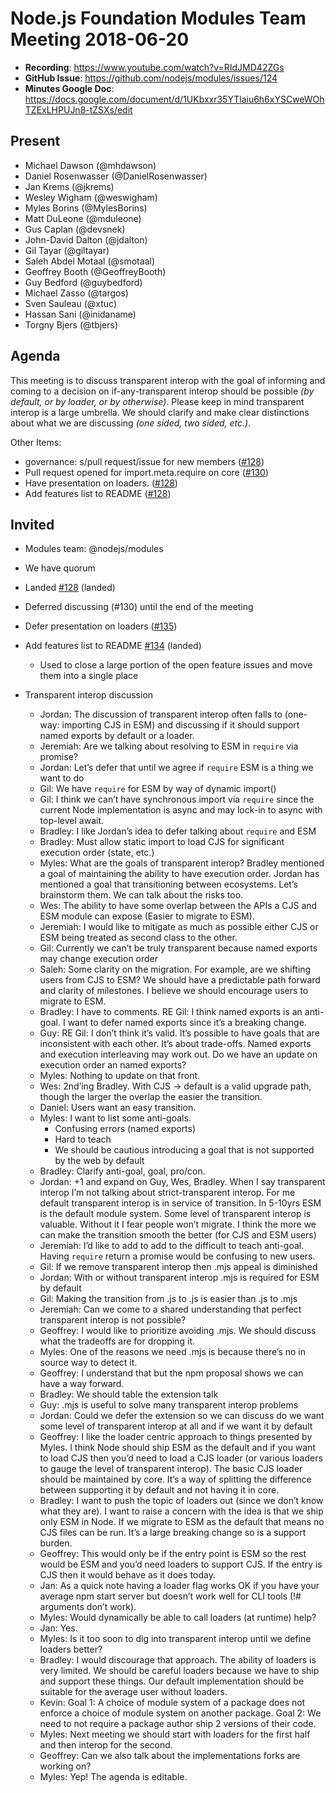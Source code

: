 # Node.js Foundation Modules Team Meeting 2018-06-20

* **Recording**: https://www.youtube.com/watch?v=RIdJMD42ZGs
* **GitHub Issue**:  https://github.com/nodejs/modules/issues/124
* **Minutes Google Doc**: https://docs.google.com/document/d/1UKbxxr35YTlaiu6h6xYSCweWOhTZExLHPUJn8-tZSXs/edit

## Present

- Michael Dawson (@mhdawson)
- Daniel Rosenwasser (@DanielRosenwasser)
- Jan Krems (@jkrems)
- Wesley Wigham (@weswigham)
- Myles Borins (@MylesBorins)
- Matt DuLeone (@mduleone)
- Gus Caplan (@devsnek)
- John-David Dalton (@jdalton)
- Gil Tayar (@giltayar)
- Saleh Abdel Motaal (@smotaal)
- Geoffrey Booth (@GeoffreyBooth)
- Guy Bedford (@guybedford)
- Michael Zasso (@targos)
- Sven Sauleau (@xtuc)
- Hassan Sani (@inidaname) 
- Torgny Bjers (@tbjers)

## Agenda

This meeting is to discuss transparent interop with the goal of informing and coming to a decision on if-any-transparent interop should be possible _(by default, or by loader, or by otherwise)_. Please keep in mind transparent interop is a large umbrella. We should clarify and make clear distinctions about what we are discussing _(one sided, two sided, etc.)_.

Other Items:

* governance: s/pull request/issue for new members ([#128](https://github.com/nodejs/modules/pulls/128))
* Pull request opened for import.meta.require on core ([#130](https://github.com/nodejs/modules/pulls/130))
* Have presentation on loaders. ([#128](https://github.com/nodejs/modules/pulls/128))
* Add features list to README ([#128](https://github.com/nodejs/modules/pulls/134))

## Invited

* Modules team: @nodejs/modules

* We have quorum
* Landed [#128](https://github.com/nodejs/modules/pulls/128) (landed)
* Deferred discussing (#130) until the end of the meeting
* Defer presentation on loaders ([#135](https://github.com/nodejs/modules/issues/135))
* Add features list to README [#134](https://github.com/nodejs/modules/pulls/134) (landed)
  - Used to close a large portion of the open feature issues and move them into a single place
* Transparent interop discussion
  - Jordan: The discussion of transparent interop often falls to (one-way: importing CJS in ESM) and discussing if it should support named exports by default or a loader.
  - Jeremiah: Are we talking about resolving to ESM in `require` via promise?
  - Jordan: Let’s defer that until we agree if `require` ESM is a thing we want to do
  - Gil: We have `require` for ESM by way of dynamic import()
  - Gil: I think we can’t have synchronous import via `require` since the current Node implementation is async and may lock-in to async with top-level await.
  - Bradley: I like Jordan’s idea to defer talking about `require` and ESM
  - Bradley: Must allow static import to load CJS for significant execution order (state, etc.)
  - Myles: What are the goals of transparent interop? Bradley mentioned a goal of maintaining the ability to have execution order. Jordan has mentioned a goal that transitioning between ecosystems. Let’s brainstorm them. We can talk about the risks too.
  - Wes: The ability to have some overlap between the APIs a CJS and ESM module can expose (Easier to migrate to ESM).
  - Jeremiah: I would like to mitigate as much as possible either CJS or ESM being treated as second class to the other.
  - Gil: Currently we can’t be truly transparent because named exports may change execution order
  - Saleh: Some clarity on the migration. For example, are we shifting users from CJS to ESM? We should have a predictable path forward and clarity of milestones. I believe we should encourage users to migrate to ESM. 
  - Bradley: I have to comments. RE Gil: I think named exports is an anti-goal. I want to defer named exports since it’s a breaking change.
  - Guy: RE Gil: I don’t think it’s valid. It’s possible to have goals that are inconsistent with each other. It’s about trade-offs. Named exports and execution interleaving may work out. Do we have an update on execution order an named exports?
  - Myles: Nothing to update on that front.
  - Wes: 2nd’ing Bradley. With CJS -> default is a valid upgrade path, though the larger the overlap the easier the transition.
  - Daniel: Users want an easy transition.
  - Myles: I want to list some anti-goals.
    - Confusing errors (named exports)
    - Hard to teach
    - We should be cautious introducing a goal that is not supported by the web by default
  - Bradley: Clarify anti-goal, goal, pro/con.
  - Jordan: +1 and expand on Guy, Wes, Bradley. When I say transparent interop I’m not talking about strict-transparent interop. For me default transparent interop is in service of transition. In 5-10yrs ESM is the default module system. Some level of transparent interop is valuable. Without it I fear people won’t migrate. I think the more we can make the transition smooth the better (for CJS and ESM users)
  - Jeremiah: I’d like to add to add to the difficult to teach anti-goal. Having `require` return a promise would be confusing to new users.
  - Gil: If we remove transparent interop then .mjs appeal is diminished
  - Jordan: With or without transparent interop .mjs is required for ESM by default
  - Gil: Making the transition from .js to .js is easier than .js to .mjs
  - Jeremiah: Can we come to a shared understanding that perfect transparent interop is not possible? 
  - Geoffrey: I would like to prioritize avoiding .mjs. We should discuss what the tradeoffs are for dropping it.
  - Myles: One of the reasons we need .mjs is because there’s no in source way to detect it.
  - Geoffrey: I understand that but the npm proposal shows we can have a way forward.
  - Bradley: We should table the extension talk
  - Guy: .mjs is useful to solve many transparent interop problems
  - Jordan: Could we defer the extension so we can discuss do we want some level of transparent interop at all and if we want it by default
  - Geoffrey: I like the loader centric approach to things presented by Myles. I think Node should ship ESM as the default and if you want to load CJS then you’d need to load a CJS loader (or various loaders to gauge the level of transparent interop). The basic CJS loader should be maintained by core. It’s a way of splitting the difference between supporting it by default and not having it in core.
  - Bradley: I want to push the topic of loaders out (since we don’t know what they are). I want to raise a concern with the idea is that we ship only ESM in Node. If we migrate to ESM as the default that means no CJS files can be run. It’s a large breaking change so is a support burden.
  - Geoffrey: This would only be if the entry point is ESM so the rest would be ESM and you’d need loaders to support CJS. If the entry is CJS then it would behave as it does today.
  - Jan: As a quick note having a loader flag works OK if you have your average npm start server but doesn’t work well for CLI tools (!# arguments don’t work).
  - Myles: Would dynamically be able to call loaders (at runtime) help?
  - Jan: Yes.
  - Myles: Is it too soon to dig into transparent interop until we define loaders better? 
  - Bradley: I would discourage that approach. The ability of loaders is very limited. We should be careful loaders because we have to ship and support these things. Our default implementation should be suitable for the average user without loaders.
  - Kevin: Goal 1: A choice of module system of a package does not enforce a choice of module system on another package. Goal 2: We need to not require a package author ship 2 versions of their code.
  - Myles: Next meeting we should start with loaders for the first half and then interop for the second.
  - Geoffrey: Can we also talk about the implementations forks are working on?
  - Myles: Yep! The agenda is editable.
